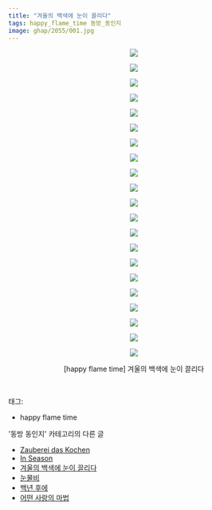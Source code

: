 ```yaml
---
title: "겨울의 백색에 눈이 끌리다"
tags: happy_flame_time 동방_동인지
image: ghap/2055/001.jpg
---
```

<div class="article">
<p style="text-align: center; clear: none; float: none;"><img src="{{ site.nasurl }}/ghap/2055/001.jpg"/></p>
<p style="text-align: center; clear: none; float: none;"><img src="{{ site.nasurl }}/ghap/2055/002.jpg"/></p>
<p style="text-align: center; clear: none; float: none;"><img src="{{ site.nasurl }}/ghap/2055/003.jpg"/></p>
<p style="text-align: center; clear: none; float: none;"><img src="{{ site.nasurl }}/ghap/2055/004.jpg"/></p>
<p style="text-align: center; clear: none; float: none;"><img src="{{ site.nasurl }}/ghap/2055/005.jpg"/></p>
<p style="text-align: center; clear: none; float: none;"><img src="{{ site.nasurl }}/ghap/2055/006.jpg"/></p>
<p style="text-align: center; clear: none; float: none;"><img src="{{ site.nasurl }}/ghap/2055/007.jpg"/></p>
<p style="text-align: center; clear: none; float: none;"><img src="{{ site.nasurl }}/ghap/2055/008.jpg"/></p>
<p style="text-align: center; clear: none; float: none;"><img src="{{ site.nasurl }}/ghap/2055/009.jpg"/></p>
<p style="text-align: center; clear: none; float: none;"><img src="{{ site.nasurl }}/ghap/2055/010.jpg"/></p>
<p style="text-align: center; clear: none; float: none;"><img src="{{ site.nasurl }}/ghap/2055/011.jpg"/></p>
<p style="text-align: center; clear: none; float: none;"><img src="{{ site.nasurl }}/ghap/2055/012.jpg"/></p>
<p style="text-align: center; clear: none; float: none;"><img src="{{ site.nasurl }}/ghap/2055/013.jpg"/></p>
<p style="text-align: center; clear: none; float: none;"><img src="{{ site.nasurl }}/ghap/2055/014.jpg"/></p>
<p style="text-align: center; clear: none; float: none;"><img src="{{ site.nasurl }}/ghap/2055/015.jpg"/></p>
<p style="text-align: center; clear: none; float: none;"><img src="{{ site.nasurl }}/ghap/2055/016.jpg"/></p>
<p style="text-align: center; clear: none; float: none;"><img src="{{ site.nasurl }}/ghap/2055/017.jpg"/></p>
<p style="text-align: center; clear: none; float: none;"><img src="{{ site.nasurl }}/ghap/2055/018.jpg"/></p>
<p style="text-align: center; clear: none; float: none;"><img src="{{ site.nasurl }}/ghap/2055/019.jpg"/></p>
<p style="text-align: center; clear: none; float: none;"><img src="{{ site.nasurl }}/ghap/2055/020.jpg"/></p>
<p style="text-align: center; clear: none; float: none;"><img src="{{ site.nasurl }}/ghap/2055/021.jpg"/></p>
<p style="text-align: center; clear: none; float: none;">[happy flame time] 겨울의 백색에 눈이 끌리다</p>
<p><br/></p>
</div><div class="tagTrail">
<p>태그: </p>
<ul>
<li>happy flame time</li>
</ul>
</div><div class="another">
<p>'동방 동인지' 카테고리의 다른 글</p>
<ul>
<li><a href="/2016-09-08-ghap_2057">Zauberei das Kochen</a></li>
<li><a href="/2016-09-08-ghap_2056">In Season</a></li>
<li><a href="/2016-09-08-ghap_2055">겨울의 백색에 눈이 끌리다</a></li>
<li><a href="/2016-09-08-ghap_2052">눈물비</a></li>
<li><a href="/2016-09-08-ghap_2051">백년 후에</a></li>
<li><a href="/2016-09-08-ghap_2050">어떤 사랑의 마법</a></li>
</ul>
</div><div class="cb_module cb_fluid">
<div class="cb_wrt cb_profile">
</div><!-- commentList close -->
</div>